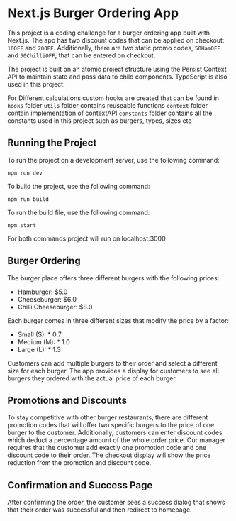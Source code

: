 # Next.js Burger Ordering App

This project is a coding challenge for a burger ordering app built with Next.js. The app has two discount codes that can be applied on checkout: `10OFF` and `20OFF`. Additionally, there are two static promo codes, `50HamOFF` and `50ChilliOFF`, that can be entered on checkout.

The project is built on an atomic project structure using the Persist Context API to maintain state and pass data to child components. TypeScript is also used in this project.

For Different calculations custom hooks are created that can be found in `hooks` folder
`utils` folder contains reuseable functions
`context` folder contain implementation of contextAPI
`constants` folder contains all the constants used in this project such as burgers, types, sizes etc

## Running the Project

To run the project on a development server, use the following command:

```
npm run dev
```

To build the project, use the following command:

```
npm run build
```

To run the build file, use the following command:

```
npm start
```

For both commands project will run on localhost:3000

## Burger Ordering

The burger place offers three different burgers with the following prices:

- Hamburger: $5.0
- Cheeseburger: $6.0
- Chilli Cheeseburger: $8.0

Each burger comes in three different sizes that modify the price by a factor:

- Small (S): \* 0.7
- Medium (M): \* 1.0
- Large (L): \* 1.3

Customers can add multiple burgers to their order and select a different size for each burger. The app provides a display for customers to see all burgers they ordered with the actual price of each burger.

## Promotions and Discounts

To stay competitive with other burger restaurants, there are different promotion codes that will offer two specific burgers to the price of one burger to the customer. Additionally, customers can enter discount codes which deduct a percentage amount of the whole order price. Our manager requires that the customer add exactly one promotion code and one discount code to their order. The checkout display will show the price reduction from the promotion and discount code.

## Confirmation and Success Page

After confirming the order, the customer sees a success dialog that shows that their order was successful and then redirect to homepage.
